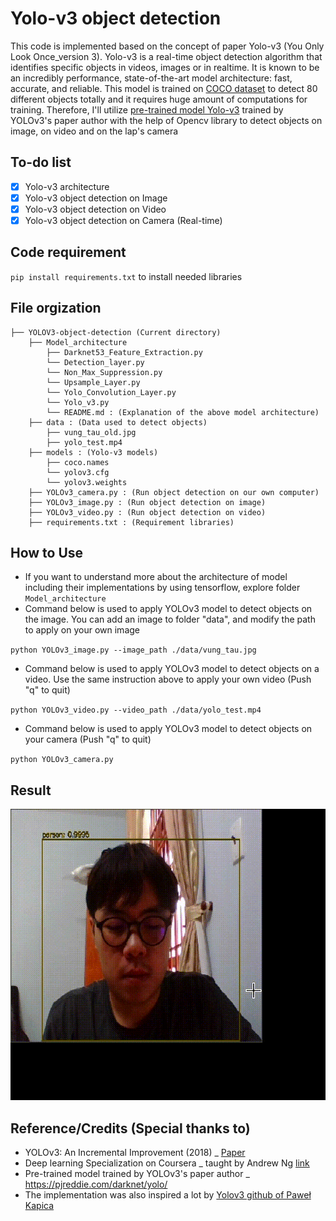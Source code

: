 # Yolo-v3 object detection 
This code is implemented based on the concept of paper Yolo-v3 (You Only Look Once_version 3). Yolo-v3 is a real-time object detection algorithm that identifies specific objects in videos, images or in realtime. It is known to be an incredibly performance, state-of-the-art model architecture: fast, accurate, and reliable. This model is trained on [COCO dataset](https://cocodataset.org/#home) to detect 80 different objects totally and it requires huge amount of computations for training. Therefore, I'll utilize [pre-trained model Yolo-v3](https://pjreddie.com/darknet/yolo/) trained by YOLOv3's paper author with the help of Opencv library to detect objects on image, on video and on the lap's camera

## To-do list
- [x] Yolo-v3 architecture
- [x] Yolo-v3 object detection on Image
- [x] Yolo-v3 object detection on Video
- [x] Yolo-v3 object detection on Camera (Real-time)

## Code requirement
`pip install requirements.txt` to install needed libraries

## File orgization
```Shell
├── YOLOV3-object-detection (Current directory)
    ├── Model_architecture
        ├── Darknet53_Feature_Extraction.py
        └── Detection_layer.py
        └── Non_Max_Suppression.py 
        └── Upsample_Layer.py
        └── Yolo_Convolution_Layer.py
        └── Yolo_v3.py
        └── README.md : (Explanation of the above model architecture)
    ├── data : (Data used to detect objects)
        ├── vung_tau_old.jpg
        ├── yolo_test.mp4
    ├── models : (Yolo-v3 models)
        ├── coco.names
        └── yolov3.cfg
        └── yolov3.weights
    ├── YOLOv3_camera.py : (Run object detection on our own computer)
    ├── YOLOv3_image.py : (Run object detection on image)
    ├── YOLOv3_video.py : (Run object detection on video)
    ├── requirements.txt : (Requirement libraries)
```

## How to Use
- If you want to understand more about the architecture of model including their implementations by using tensorflow, explore folder `Model_architecture` 
- Command below is used to apply YOLOv3 model to detect objects on the image. You can add an image to folder "data", and modify the path to apply on your own image

`python YOLOv3_image.py --image_path ./data/vung_tau.jpg`
- Command below is used to apply YOLOv3 model to detect objects on a video. Use the same instruction above to apply your own video (Push "q" to quit)

`python YOLOv3_video.py --video_path ./data/yolo_test.mp4`
- Command below is used to apply YOLOv3 model to detect objects on your camera (Push "q" to quit)

`python YOLOv3_camera.py`

## Result
![](https://github.com/HarryPham0123/YOLOv3-object-detection/blob/main/data/YOLOv3_result.gif)

## Reference/Credits (Special thanks to)
- YOLOv3: An Incremental Improvement (2018) _ [Paper](https://arxiv.org/pdf/1804.02767.pdf)
- Deep learning Specialization on Coursera _ taught by Andrew Ng [link](https://www.coursera.org/specializations/deep-learning)
- Pre-trained model trained by YOLOv3's paper author _ https://pjreddie.com/darknet/yolo/
- The implementation was also inspired a lot by [Yolov3 github of Paweł Kapica](https://github.com/mystic123/tensorflow-yolo-v3)
